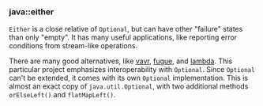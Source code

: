 ### java::either

`Either` is a close relative of `Optional`, but can have other "failure" states than only "empty".
It has many useful applications, like reporting error conditions from stream-like operations.

There are many good alternatives,
like [vavr](https://github.com/vavr-io/vavr), [fugue](https://bitbucket.org/atlassian/fugue/src/master/), and [lambda](https://github.com/palatable/lambda).
This particular project emphasizes interoperability with `Optional`.
Since `Optional` can't be extended, it comes with its own `Optional` implementation.
This is almost an exact copy of `java.util.Optional`, with two additional methods `orElseLeft()`
and `flatMapLeft()`.

